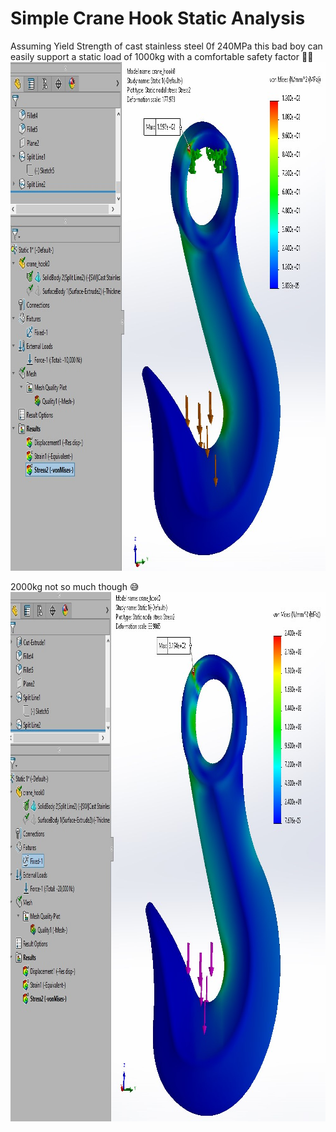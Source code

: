 # Simple Crane Hook Static Analysis

Assuming Yield Strength of cast stainless steel 0f 240MPa this bad boy can easily support a static load of 1000kg with a comfortable safety factor 💪🏻
<img src="https://github.com/mgrzb451/solidworks-crane_hook0/blob/main/sim0.jpg" width=922 height=814 />

2000kg not so much though 😅
<img src="https://github.com/mgrzb451/solidworks-crane_hook0/blob/main/sim1.jpg" width=998 height=847 />
